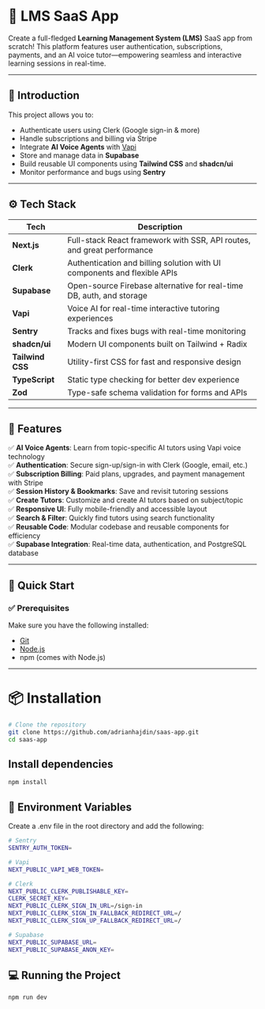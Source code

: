 # 🧠 LMS SaaS App

Create a full-fledged **Learning Management System (LMS)** SaaS app from scratch! This platform features user authentication, subscriptions, payments, and an AI voice tutor—empowering seamless and interactive learning sessions in real-time.

---

## 🚀 Introduction

This project allows you to:

- Authenticate users using Clerk (Google sign-in & more)
- Handle subscriptions and billing via Stripe
- Integrate **AI Voice Agents** with [Vapi](https://www.vapi.ai/)
- Store and manage data in **Supabase**
- Build reusable UI components using **Tailwind CSS** and **shadcn/ui**
- Monitor performance and bugs using **Sentry**

---

## ⚙️ Tech Stack

| Tech        | Description |
|-------------|-------------|
| **Next.js** | Full-stack React framework with SSR, API routes, and great performance |
| **Clerk**   | Authentication and billing solution with UI components and flexible APIs |
| **Supabase**| Open-source Firebase alternative for real-time DB, auth, and storage |
| **Vapi**    | Voice AI for real-time interactive tutoring experiences |
| **Sentry**  | Tracks and fixes bugs with real-time monitoring |
| **shadcn/ui** | Modern UI components built on Tailwind + Radix |
| **Tailwind CSS** | Utility-first CSS for fast and responsive design |
| **TypeScript** | Static type checking for better dev experience |
| **Zod** | Type-safe schema validation for forms and APIs |

---

## 🔋 Features

✅ **AI Voice Agents**: Learn from topic-specific AI tutors using Vapi voice technology  
✅ **Authentication**: Secure sign-up/sign-in with Clerk (Google, email, etc.)  
✅ **Subscription Billing**: Paid plans, upgrades, and payment management with Stripe  
✅ **Session History & Bookmarks**: Save and revisit tutoring sessions  
✅ **Create Tutors**: Customize and create AI tutors based on subject/topic  
✅ **Responsive UI**: Fully mobile-friendly and accessible layout  
✅ **Search & Filter**: Quickly find tutors using search functionality  
✅ **Reusable Code**: Modular codebase and reusable components for efficiency  
✅ **Supabase Integration**: Real-time data, authentication, and PostgreSQL database  

---

## 🏁 Quick Start

### ✅ Prerequisites

Make sure you have the following installed:

- [Git](https://git-scm.com/)
- [Node.js](https://nodejs.org/)
- npm (comes with Node.js)

---

# 📦 Installation

```bash
# Clone the repository
git clone https://github.com/adrianhajdin/saas-app.git
cd saas-app
```

## Install dependencies
```bash
npm install
```

## 🔐 Environment Variables
Create a .env file in the root directory and add the following:
```bash
# Sentry
SENTRY_AUTH_TOKEN=

# Vapi
NEXT_PUBLIC_VAPI_WEB_TOKEN=

# Clerk
NEXT_PUBLIC_CLERK_PUBLISHABLE_KEY=
CLERK_SECRET_KEY=
NEXT_PUBLIC_CLERK_SIGN_IN_URL=/sign-in
NEXT_PUBLIC_CLERK_SIGN_IN_FALLBACK_REDIRECT_URL=/
NEXT_PUBLIC_CLERK_SIGN_UP_FALLBACK_REDIRECT_URL=/

# Supabase
NEXT_PUBLIC_SUPABASE_URL=
NEXT_PUBLIC_SUPABASE_ANON_KEY=
```
## 💻 Running the Project
```bash
npm run dev
```
